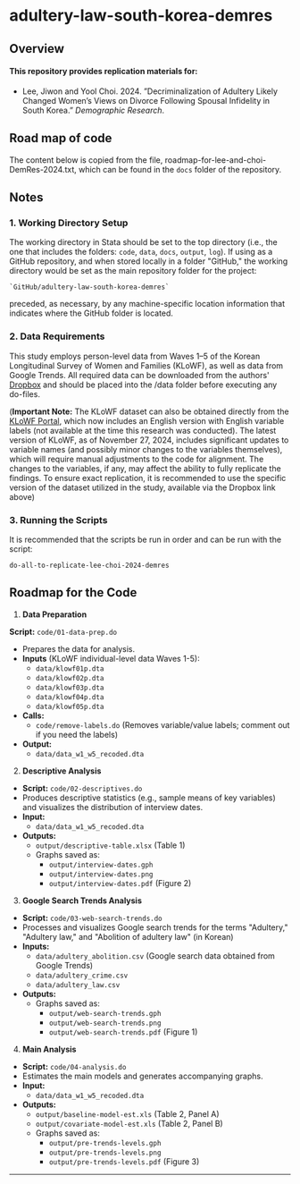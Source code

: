 # adultery-law-south-korea-demres

## Overview

#### This repository provides replication materials for:

* Lee, Jiwon and Yool Choi. 2024. ”Decriminalization of Adultery Likely Changed Women’s Views on Divorce Following Spousal Infidelity in South Korea.” *Demographic Research*.

## Road map of code 

The content below is copied from the file, roadmap-for-lee-and-choi-DemRes-2024.txt, which can be found in the `docs` folder of the repository.

## Notes

### 1. Working Directory Setup
The working directory in Stata should be set to the top directory (i.e., the one that includes the folders: `code`, `data`, `docs`, `output`, `log`).  If using as a GitHub repository, and when stored locally in a folder "GitHub," the working directory would be set as the main repository folder for the project:

    `GitHub/adultery-law-south-korea-demres`

preceded, as necessary, by any machine-specific location information that indicates where the GitHub folder is located.


### 2. Data Requirements
This study employs person-level data from Waves 1–5 of the Korean Longitudinal Survey of Women and Families (KLoWF), as well as data from Google Trends. All required data can be downloaded from the authors' [Dropbox](https://www.dropbox.com/scl/fo/ys78iii2eo952ab7bx9dq/h?dl=0&rlkey=cs33pcs5btwses89loy8rp9rm) and should be placed into the /data folder before executing any do-files. 

(**Important Note:** The KLoWF dataset can also be obtained directly from the [KLoWF Portal](https://gsis.kwdi.re.kr/klowf/portal/eng/dataSet/), which now includes an English version with English variable labels (not available at the time this research was conducted). The latest version of KLoWF, as of November 27, 2024, includes significant updates to variable names (and possibly minor changes to the variables themselves), which will require manual adjustments to the code for alignment. The changes to the variables, if any, may affect the ability to fully replicate the findings. To ensure exact replication, it is recommended to use the specific version of the dataset utilized in the study, available via the Dropbox link above)

### 3. Running the Scripts
It is recommended that the scripts be run in order and can be run with the script:

	do-all-to-replicate-lee-choi-2024-demres



## Roadmap for the Code

1. **Data Preparation**

**Script:** `code/01-data-prep.do`
 - Prepares the data for analysis.
- **Inputs** (KLoWF individual-level data Waves 1-5):
  - `data/klowf01p.dta` 
  - `data/klowf02p.dta` 
  - `data/klowf03p.dta` 
  - `data/klowf04p.dta` 
  - `data/klowf05p.dta` 
- **Calls:**
  - `code/remove-labels.do` (Removes variable/value labels; comment out if you need the labels)
- **Output:**
  - `data/data_w1_w5_recoded.dta`

2. **Descriptive Analysis**

- **Script:** `code/02-descriptives.do`
- Produces descriptive statistics (e.g., sample means of key variables) and visualizes the distribution of interview dates.
- **Input:**
  - `data/data_w1_w5_recoded.dta`
- **Outputs:**
  - `output/descriptive-table.xlsx` (Table 1)
  - Graphs saved as:
    - `output/interview-dates.gph`
    - `output/interview-dates.png`
    - `output/interview-dates.pdf` (Figure 2)

3. **Google Search Trends Analysis**

- **Script:** `code/03-web-search-trends.do`
- Processes and visualizes Google search trends for the terms "Adultery," "Adultery law," and "Abolition of adultery law" (in Korean)
- **Inputs:**
  - `data/adultery_abolition.csv` (Google search data obtained from Google Trends)
  - `data/adultery_crime.csv`
  - `data/adultery_law.csv`
- **Outputs:**
  - Graphs saved as:
    - `output/web-search-trends.gph`
    - `output/web-search-trends.png`
    - `output/web-search-trends.pdf` (Figure 1)

4. **Main Analysis**

- **Script:** `code/04-analysis.do`
- Estimates the main models and generates accompanying graphs.
- **Input:**
  - `data/data_w1_w5_recoded.dta`
- **Outputs:**
  - `output/baseline-model-est.xls` (Table 2, Panel A)
  - `output/covariate-model-est.xls` (Table 2, Panel B)
  - Graphs saved as:
    - `output/pre-trends-levels.gph`
    - `output/pre-trends-levels.png`
    - `output/pre-trends-levels.pdf` (Figure 3)

---




